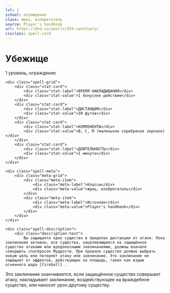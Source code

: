 ```yaml
---
lvl: 1
school: ограждение
class: жрец, изобретатель
source: Player's handbook
url: https://dnd.su/spells/354-sanctuary/
cssclass: spell-card
---
```


<div class="spell-container">
    <div class="spell-header">
        <h1 class="spell-name">Убежище</h1>
        <div class="spell-level">1 уровень, ограждение</div>
    </div>
    
    <div class="spell-grid">
        <div class="stat-card">
            <div class="stat-label">ВРЕМЯ НАКЛАДЫВАНИЯ</div>
            <div class="stat-value">1 бонусное действие</div>
        </div>
        <div class="stat-card">
            <div class="stat-label">ДИСТАНЦИЯ</div>
            <div class="stat-value">30 футов</div>
        </div>
        <div class="stat-card">
            <div class="stat-label">КОМПОНЕНТЫ</div>
            <div class="stat-value">В, С, М (маленькое серебряное зеркало)</div>
        </div>
        <div class="stat-card">
            <div class="stat-label">ДЛИТЕЛЬНОСТЬ</div>
            <div class="stat-value">1 минута</div>
        </div>
    </div>
    
    <div class="spell-meta">
        <div class="meta-grid">
            <div class="meta-item">
                <div class="meta-label">Классы</div>
                <div class="meta-value">жрец, изобретатель</div>
            </div>
            <div class="meta-item">
                <div class="meta-label">Источник</div>
                <div class="meta-value">Player's handbook</div>
            </div>
        </div>
    </div>
    
    <div class="spell-description">
        <div class="description-text">
            Вы защищаете одно существо в пределах дистанции от атаки. Пока заклинание активно, все существа, нацеливающиеся на защищённое существо атаками или вредоносными заклинаниями, должны вначале совершить спасбросок Мудрости. При провале существо должно выбрать новую цель или потеряет атаку или заклинание. Это заклинание не защищает от эффектов, действующих на площадь, таких как взрыв огненного шара [fireball] .
Это заклинание оканчивается, если защищённое существо совершает атаку, накладывает заклинание, воздействующее на враждебное существо, или наносит урон другому существу.
        </div>
    </div>
</div>